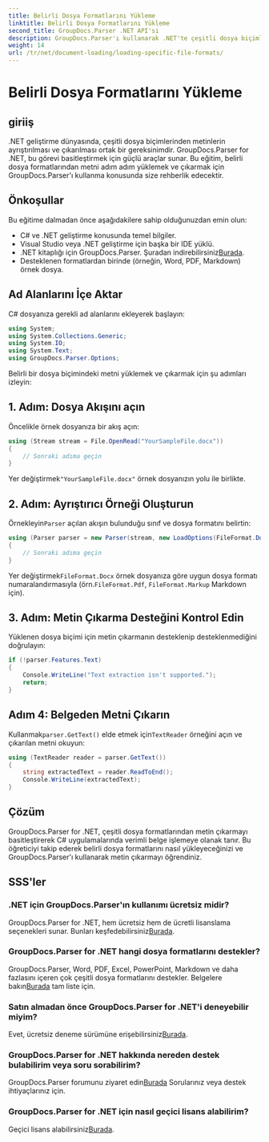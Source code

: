 ```yaml
---
title: Belirli Dosya Formatlarını Yükleme
linktitle: Belirli Dosya Formatlarını Yükleme
second_title: GroupDocs.Parser .NET API'si
description: GroupDocs.Parser'ı kullanarak .NET'te çeşitli dosya biçimlerinden metin çıkarmayı öğrenin. Verimli belge işleme için adım adım eğitim.
weight: 14
url: /tr/net/document-loading/loading-specific-file-formats/
---
```


# Belirli Dosya Formatlarını Yükleme

## giriiş
.NET geliştirme dünyasında, çeşitli dosya biçimlerinden metinlerin ayrıştırılması ve çıkarılması ortak bir gereksinimdir. GroupDocs.Parser for .NET, bu görevi basitleştirmek için güçlü araçlar sunar. Bu eğitim, belirli dosya formatlarından metni adım adım yüklemek ve çıkarmak için GroupDocs.Parser'ı kullanma konusunda size rehberlik edecektir.
## Önkoşullar
Bu eğitime dalmadan önce aşağıdakilere sahip olduğunuzdan emin olun:
- C# ve .NET geliştirme konusunda temel bilgiler.
- Visual Studio veya .NET geliştirme için başka bir IDE yüklü.
-  .NET kitaplığı için GroupDocs.Parser. Şuradan indirebilirsiniz[Burada](https://releases.groupdocs.com/parser/net/).
- Desteklenen formatlardan birinde (örneğin, Word, PDF, Markdown) örnek dosya.

## Ad Alanlarını İçe Aktar
C# dosyanıza gerekli ad alanlarını ekleyerek başlayın:
```csharp
using System;
using System.Collections.Generic;
using System.IO;
using System.Text;
using GroupDocs.Parser.Options;
```

Belirli bir dosya biçimindeki metni yüklemek ve çıkarmak için şu adımları izleyin:
## 1. Adım: Dosya Akışını açın
Öncelikle örnek dosyanıza bir akış açın:
```csharp
using (Stream stream = File.OpenRead("YourSampleFile.docx"))
{
    // Sonraki adıma geçin
}
```
 Yer değiştirmek`"YourSampleFile.docx"` örnek dosyanızın yolu ile birlikte.
## 2. Adım: Ayrıştırıcı Örneği Oluşturun
 Örnekleyin`Parser` açılan akışın bulunduğu sınıf ve dosya formatını belirtin:
```csharp
using (Parser parser = new Parser(stream, new LoadOptions(FileFormat.Docx)))
{
    // Sonraki adıma geçin
}
```
 Yer değiştirmek`FileFormat.Docx` örnek dosyanıza göre uygun dosya formatı numaralandırmasıyla (örn.`FileFormat.Pdf`, `FileFormat.Markup` Markdown için).
## 3. Adım: Metin Çıkarma Desteğini Kontrol Edin
Yüklenen dosya biçimi için metin çıkarmanın desteklenip desteklenmediğini doğrulayın:
```csharp
if (!parser.Features.Text)
{
    Console.WriteLine("Text extraction isn't supported.");
    return;
}
```
## Adım 4: Belgeden Metni Çıkarın
 Kullanmak`parser.GetText()` elde etmek için`TextReader` örneğini açın ve çıkarılan metni okuyun:
```csharp
using (TextReader reader = parser.GetText())
{
    string extractedText = reader.ReadToEnd();
    Console.WriteLine(extractedText);
}
```

## Çözüm
GroupDocs.Parser for .NET, çeşitli dosya formatlarından metin çıkarmayı basitleştirerek C# uygulamalarında verimli belge işlemeye olanak tanır. Bu öğreticiyi takip ederek belirli dosya formatlarını nasıl yükleyeceğinizi ve GroupDocs.Parser'ı kullanarak metin çıkarmayı öğrendiniz.

## SSS'ler
### .NET için GroupDocs.Parser'ın kullanımı ücretsiz midir?
GroupDocs.Parser for .NET, hem ücretsiz hem de ücretli lisanslama seçenekleri sunar. Bunları keşfedebilirsiniz[Burada](https://purchase.groupdocs.com/buy).
### GroupDocs.Parser for .NET hangi dosya formatlarını destekler?
 GroupDocs.Parser, Word, PDF, Excel, PowerPoint, Markdown ve daha fazlasını içeren çok çeşitli dosya formatlarını destekler. Belgelere bakın[Burada](https://tutorials.groupdocs.com/parser/net/) tam liste için.
### Satın almadan önce GroupDocs.Parser for .NET'i deneyebilir miyim?
 Evet, ücretsiz deneme sürümüne erişebilirsiniz[Burada](https://releases.groupdocs.com/).
### GroupDocs.Parser for .NET hakkında nereden destek bulabilirim veya soru sorabilirim?
 GroupDocs.Parser forumunu ziyaret edin[Burada](https://forum.groupdocs.com/c/parser/17) Sorularınız veya destek ihtiyaçlarınız için.
### GroupDocs.Parser for .NET için nasıl geçici lisans alabilirim?
 Geçici lisans alabilirsiniz[Burada](https://purchase.groupdocs.com/temporary-license/).
